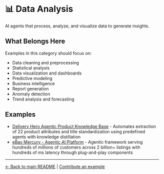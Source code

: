 # 📊 Data Analysis

AI agents that process, analyze, and visualize data to generate insights.

## What Belongs Here

Examples in this category should focus on:
- Data cleaning and preprocessing
- Statistical analysis
- Data visualization and dashboards
- Predictive modeling
- Business intelligence
- Report generation
- Anomaly detection
- Trend analysis and forecasting

## Examples

- [Delivery Hero Agentic Product Knowledge Base](delivery-hero-product-knowledge-base.md) - Automates extraction of 22 product attributes and title standardization using predefined agents with knowledge distillation
- [eBay Mercury - Agentic AI Platform](ebay-mercury-agentic-platform.md) - Agentic framework serving hundreds of millions of customers across 2 billion+ listings with hundreds of ms latency through plug-and-play components

---

[← Back to main README](../../README.md) | [Contribute an example](../../CONTRIBUTING.md)
